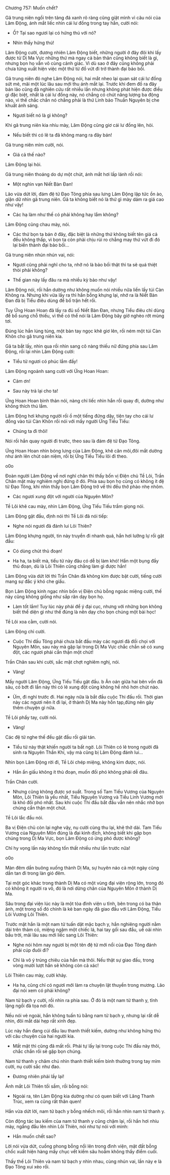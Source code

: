




Chương 757: Muốn chết?


Gã trung niên ngồi trên tảng đá xanh rõ ràng cũng giật mình vì câu nói của Lâm Động, ánh mắt liếc nhìn cái lư đồng trong tay hắn, cười nói:

- Ồ? Tại sao ngươi lại có hứng thú với nó?

- Nhìn thấy hứng thú!

Lâm Động cười, đương nhiên Lâm Động biết, những người ở đây đôi khi lấy được từ Dị Ma Vực những thứ mà ngay cả bản thân cũng không biết là gì, nhưng bọn họ vẫn vô cùng cảnh giác. Vì dù sao ở đây cũng không phải chưa từng xuất hiện việc một thứ từ đồ vứt đi trở thành đại bảo bối.

Gã trung niên đó nghe Lâm Động nói, hai mắt nheo lại quan sát cái lư đồng sứt mẻ, mãi một lúc lâu sau mới thu ánh mắt lại. Trước khi đem đồ ra đây bán lão cũng đã nghiên cứu rất nhiều lần nhưng không phát hiện được điều gì đặc biệt, nhất là cái lư đồng này, nó chẳng có chút năng lượng ba động nào, vì thế chắc chắn nó chẳng phải là thứ Linh bảo Thuần Nguyên bị che khuất ánh sáng.

- Ngươi biết nó là gì không?

Khi gã trung niên kia nhíu mày, Lâm Động cũng giơ cái lư đồng lên, hỏi.

- Nếu biết thì có lẽ ta đã không mang ra đây bán!

Gã trung niên mỉm cười, nói.

- Giá cả thế nào?

Lâm Động lại hỏi.

Gã trung niên thoáng do dự một chút, ánh mắt hơi lấp lánh rồi nói:

- Một nghìn vạn Niết Bàn Đan!

Lão vừa dứt lời, đám đệ tử Đạo Tông phía sau lưng Lâm Động lập tức ồn ào, giận dữ nhìn gã trung niên. Gã ta không biết nó là thứ gì mày dám ra giá cao như vậy!

- Các hạ làm như thế có phải không hay lắm không?

Lâm Động cũng chau mày, nói.

- Các thứ bọn ta bán ở đây, đặc biệt là những thứ không biết tên giá cả đều không thấp, vì bọn ta còn phải chịu rủi ro chẳng may thứ vứt đi đó lại biến thành đại bảo bối…

Gã trung niên nhún nhún vai, nói:

- Ngươi cũng phải nghĩ cho ta, nhỡ nó là bảo bối thật thì ta sẽ quá thiệt thòi phải không?

- Thế gian này lấy đâu ra mà nhiều kỳ bảo như vậy!

Lâm Động nói, rồi hắn dường như không muốn nói nhiều nữa liền lấy túi Càn Không ra. Nhưng khi vừa lấy ra thì hắn bỗng khựng lại, nhớ ra là Niết Bàn Đan đã bị Tiểu điêu dùng để bố trận hết rồi.

Tuy Ứng Hoan Hoan đã lấy ra đủ số Niết Bàn Đan, nhưng Tiểu điêu chỉ dùng để bổ sung chỗ thiếu, vì thế có thể nói là Lâm Động bây giờ nghèo rớt mùng tơi.

Đúng lúc hắn lúng túng, một bàn tay ngọc khẽ giơ lên, rồi ném một túi Càn Khôn cho gã trung niên kia.

Gã ta bắt lấy, nhìn qua rồi nhìn sang cô nàng thiếu nữ đứng phía sau Lâm Động, rồi lại nhìn Lâm Động cười:

- Tiểu tử ngươi có phúc lắm đấy!

Lâm Động ngoảnh sang cười với Ứng Hoan Hoan:

- Cảm ơn!

- Sau này trả lại cho ta!

Ứng Hoan Hoan bình thản nói, nàng chỉ liếc nhìn hắn rồi quay đi, dường như không thích thú lắm.

Lâm Động hơi khựng người rồi ồ một tiếng đứng dậy, tiện tay cho cái lư đồng vào túi Càn Khôn rồi nói với mấy người Ứng Tiếu Tiếu:

- Chúng ta đi thôi!

Nói rồi hắn quay người đi trước, theo sau là đám đệ tử Đạo Tông.

Ứng Hoan Hoan nhìn bóng lưng của Lâm Động, khẽ căn môi,đôi mắt dường như ánh lên chút oán niệm, rồi bị Ứng Tiếu Tiếu lôi đi theo.

o0o

Đoàn người Lâm Động về nơi nghỉ chân thì thấy bốn vị Điện chủ Tề Lôi, Trần Chân mặt mày nghiêm nghị đứng ở đó. Phía sau bọn họ cũng có không ít đệ tử Đạo Tông, khi nhìn thấy bọn Lâm Động trở về thì đều thở phào nhẹ nhõm.

- Các ngươi xung đột với người của Nguyên Môn?

Tề Lôi khẽ cau mày, nhìn Lâm Động, Ứng Tiếu Tiếu trầm giọng nói.

Lâm Động gật đầu, định nói thì Tề Lôi đã nói tiếp:

- Nghe nói ngươi đã đánh lui Lôi Thiên?

Lâm Động khựng người, tin này truyền đi nhanh quá, hắn hơi lưỡng lự rồi gật đầu:

- Có dùng chút thủ đoạn!

- Ha ha, ta biết mà, tiểu tử này đâu có dễ bị làm khó! Hắn một bụng đầy thủ đoạn, dù là Lôi Thiên cũng chẳng làm gì được hắn!

Lâm Động vừa dứt lời thì Trần Chân đã không kìm được bật cười, tiếng cười mang sự đắc ý khó che giấu.

Bọn Lâm Động kinh ngạc nhìn bốn vị Điện chủ bỗng ngoác miệng cười, thế này cũng không giống như sắp răn dạy bọn họ.

- Làm tốt lắm! Tuy lúc này phải để ý đại cục, nhưng với những bọn không biết thể diện gì như thế đúng là nên dạy cho bọn chúng một bài học!

Tề Lôi xoa cằm, cười nói.

Lâm Động chỉ cười.

- Cuộc Thi đấu Tông phái chưa bắt đầu mày các ngươi đã đối chọi với Nguyên Môn, sau này mà gặp lại trong Dị Ma Vực chắc chắn sẽ có xung đột, các ngươi phải cẩn thận một chút!

Trần Chân sau khi cười, sắc mặt chợt nghiêm nghị, nói.

- Vâng!

Mấy người Lâm Động, Ứng Tiếu Tiếu gật đầu. b Ân oán giữa hai bên vốn đã sâu, có bớt đi lần này thì có lẽ xung đột cũng không hề nhỏ hơn chút nào.

- Ừm, đi nghỉ trước đi. Hai ngày nữa là bắt đầu cuộc Thi đấu rồi. Thời gian này các ngươi nên ít đi lại, ở thành Dị Ma này hỗn tạp,đừng nên gây thêm chuyện gì nữa.

Tề Lôi phẩy tay, cười nói.

- Vâng!

Các đệ tử nghe thế đều gật đầu rồi giải tán.

- Tiểu tử này thật khiến người ta bất ngờ. Lôi Thiên có lẽ trong người đã sinh ra Nguyên Thần Khí, vậy mà cũng bị Lâm Động đánh lui…

Nhìn bọn Lâm Động rời đi, Tề Lôi chép miệng, không kìm được, nói.

- Hắn ẩn giấu không ít thủ đoạn, muốn đối phó không phải dễ đâu.

Trần Chân cười.

- Nhưng cũng không được sơ suất. Trong số Tam Tiểu Vương của Nguyên Môn, Lôi Thiên là yếu nhất, Tiểu Nguyên Vương và Tiểu Linh Vương mới là khó đối phó nhất. Sau khi cuộc Thi đấu bắt đầu vẫn nên nhắc nhở bọn chúng cẩn thận một chút.

Tề Lôi lắc đầu nói.

Ba vị Điện chủ còn lại nghe vậy, nụ cười cùng thu lại, khẽ thở dài. Tam Tiểu Vương của Nguyên Môn đúng là đại kình địch, không biết khi gặp bọn chúng trong Dị Ma Vực, bọn Lâm Động có ứng phó được không?

Chỉ hy vọng lần này không tổn thất nhiều như lần trước nữa!

o0o

Màn đêm dần buông xuống thành Dị Ma, sự huyên náo cả một ngày cũng dần tan đi trong làn gió đêm.

Tại một góc khác trong thành Dị Ma có một vùng đại viện rộng lớn, trong đó có không ít người ra vô, đó là nơi dừng chân của Nguyên Môn ở thành Dị Ma.

Sâu trong đại viện lúc này là một tòa đình viện u tĩnh, bên trong có ba thân ảnh, một trong số đó chính là kẻ ban ngày đã giao đấu với Lâm Động, Tiểu Lôi Vương Lôi Thiên.

Trước mặt hắn là một nam tử tuấn dật mặc bạch y, hắn nghiêng người nằm dài trên thảm cỏ, miệng ngậm một chiếc lá, hai tay gối sau đầu, uể oải nhìn bầu trời, mãi lâu sau mới liếc sang Lôi Thiên:

- Nghe nói hôm nay ngươi bị một tên đệ tử mới nổi của Đạo Tông đánh phải cúp đuôi đi?

- Chỉ là vô ý trúng chiêu của hắn mà thôi. Nếu thật sự giao đấu, trong vòng mười lượt hắn sẽ không còn cả xác!

Lôi Thiên cau mày, cười khảy.

- Ha ha, cũng chỉ có ngươi mới làm ra chuyện lật thuyền trong mương. Lão đại nói xem có phải không?

Nam tử bạch y cười, rồi nhìn ra phía sau. Ở đó là một nam tử thanh y, tĩnh lặng ngồi đả tọa nơi đó.

Nếu nói vẻ ngoài, hắn không tuấn tú bằng nam tử bạch y, nhưng lại rất dễ nhìn, đôi mắt dài hẹp rất xinh đẹp.

Lúc này hắn đang cúi đầu lau thanh thiết kiếm, dường như không hứng thú với câu chuyện của hai người kia.

- Mất mặt thì cũng đã mất rồi. Phải tự lấy lại trong cuộc Thi đấu này thôi, chắc chắn rồi sẽ gặp bọn chúng.

Nam tử thanh y chăm chú nhìn thanh thiết kiếm bình thường trong tay mỉm cười, nụ cười sắc như đao.

- Đương nhiên phải lấy lại!

Ánh mắt Lôi Thiên tối sầm, rồi bỗng nói:

- Ngoài ra, tên Lâm Động kia dường như có quen biết với Lăng Thanh Trúc, xem ra cũng rất thân quen!

Hắn vừa dứt lời, nam tử bạch y bỗng nhếch môi, rồi hắn nhìn nam tử thanh y.

Còn động tác lau kiếm của nam tử thanh y cũng chậm lại, rồi hắn hơi nhíu mày, ngẩng đầu lên nhìn Lôi Thiên, nói như tự nói với mình:

- Hắn muốn chết sao?

Lời nói vừa dứt, cuồng phong bỗng nổi lên trong đình viện, mặt đất bỗng chốc xuất hiện hàng mấy chục vết kiếm sâu hoắm không thấy điểm cuối.

Thấy thế Lôi Thiên và nam tử bạch y nhìn nhau, cùng nhún vai, lần này e là Đạo Tông xui xẻo rồi.




